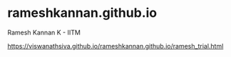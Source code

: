 # rameshkannan.github.io
Ramesh Kannan K - IITM

https://viswanathsiva.github.io/rameshkannan.github.io/ramesh_trial.html
